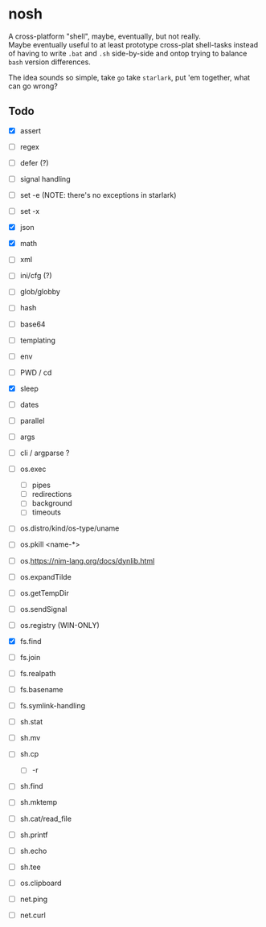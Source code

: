 # nosh
A cross-platform "shell", maybe, eventually, but not really.  
Maybe eventually useful to at least prototype cross-plat shell-tasks instead of
having to write `.bat` and `.sh` side-by-side and ontop trying to balance `bash`
version differences.

The idea sounds so simple, take `go` take `starlark`, put 'em together, what can
go wrong?

## Todo
- [X] assert
- [ ] regex
- [ ] defer (?)
- [ ] signal handling
- [ ] set -e (NOTE: there's no exceptions in starlark)
- [ ] set -x
- [X] json
- [X] math
- [ ] xml
- [ ] ini/cfg (?)
- [ ] glob/globby
- [ ] hash
- [ ] base64
- [ ] templating
- [ ] env
- [ ] PWD / cd
- [X] sleep
- [ ] dates
- [ ] parallel
- [ ] args
- [ ] cli / argparse ?

- [ ] os.exec
	+ [ ] pipes
	+ [ ] redirections
	+ [ ] background
	+ [ ] timeouts
- [ ] os.distro/kind/os-type/uname
- [ ] os.pkill <pid> <name-*>
- [ ] os.https://nim-lang.org/docs/dynlib.html
- [ ] os.expandTilde
- [ ] os.getTempDir
- [ ] os.sendSignal
- [ ] os.registry (WIN-ONLY)

- [X] fs.find
- [ ] fs.join
- [ ] fs.realpath
- [ ] fs.basename
- [ ] fs.symlink-handling

- [ ] sh.stat
- [ ] sh.mv
- [ ] sh.cp
	+ [ ] -r
- [ ] sh.find
- [ ] sh.mktemp
- [ ] sh.cat/read_file
- [ ] sh.printf
- [ ] sh.echo
- [ ] sh.tee

- [ ] os.clipboard

- [ ] net.ping
- [ ] net.curl
